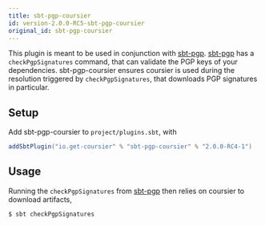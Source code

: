```yaml
---
title: sbt-pgp-coursier
id: version-2.0.0-RC5-sbt-pgp-coursier
original_id: sbt-pgp-coursier
---
```


This plugin is meant to be used in conjunction with [sbt-pgp](https://github.com/sbt/sbt-pgp). [sbt-pgp](https://github.com/sbt/sbt-pgp) has a `checkPgpSignatures` command, that can validate
the PGP keys of your dependencies. sbt-pgp-coursier ensures coursier is used
during the resolution triggered by `checkPgpSignatures`, that downloads
PGP signatures in particular.

## Setup

Add sbt-pgp-coursier to `project/plugins.sbt`, with

```scala
addSbtPlugin("io.get-coursier" % "sbt-pgp-coursier" % "2.0.0-RC4-1")
```

## Usage

Running the `checkPgpSignatures` from [sbt-pgp](https://github.com/sbt/sbt-pgp) then relies on coursier
to download artifacts,

```bash
$ sbt checkPgpSignatures
```


